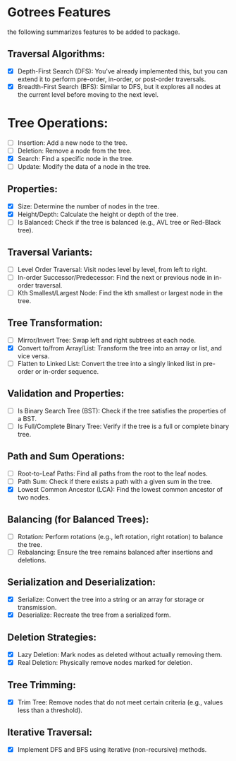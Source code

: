 # Gotrees Features

the following summarizes features to be added to package.

## Traversal Algorithms:

- [x] Depth-First Search (DFS): You've already implemented this, but you can extend it to perform pre-order, in-order, or post-order traversals.
- [x] Breadth-First Search (BFS): Similar to DFS, but it explores all nodes at the current level before moving to the next level.

# Tree Operations:

- [ ] Insertion: Add a new node to the tree.
- [ ] Deletion: Remove a node from the tree.
- [x] Search: Find a specific node in the tree.
- [ ] Update: Modify the data of a node in the tree.

## Properties:

- [x] Size: Determine the number of nodes in the tree.
- [x] Height/Depth: Calculate the height or depth of the tree.
- [ ] Is Balanced: Check if the tree is balanced (e.g., AVL tree or Red-Black tree).

## Traversal Variants:

- [ ] Level Order Traversal: Visit nodes level by level, from left to right.
- [ ] In-order Successor/Predecessor: Find the next or previous node in in-order traversal.
- [ ] Kth Smallest/Largest Node: Find the kth smallest or largest node in the tree.

## Tree Transformation:

- [ ] Mirror/Invert Tree: Swap left and right subtrees at each node.
- [x] Convert to/from Array/List: Transform the tree into an array or list, and vice versa.
- [ ] Flatten to Linked List: Convert the tree into a singly linked list in pre-order or in-order sequence.

## Validation and Properties:

- [ ] Is Binary Search Tree (BST): Check if the tree satisfies the properties of a BST.
- [ ] Is Full/Complete Binary Tree: Verify if the tree is a full or complete binary tree.

## Path and Sum Operations:

- [ ] Root-to-Leaf Paths: Find all paths from the root to the leaf nodes.
- [ ] Path Sum: Check if there exists a path with a given sum in the tree.
- [x] Lowest Common Ancestor (LCA): Find the lowest common ancestor of two nodes.

## Balancing (for Balanced Trees):

- [ ] Rotation: Perform rotations (e.g., left rotation, right rotation) to balance the tree.
- [ ] Rebalancing: Ensure the tree remains balanced after insertions and deletions.

## Serialization and Deserialization:

- [x] Serialize: Convert the tree into a string or an array for storage or transmission.
- [x] Deserialize: Recreate the tree from a serialized form.

## Deletion Strategies:

- [x] Lazy Deletion: Mark nodes as deleted without actually removing them.
- [x] Real Deletion: Physically remove nodes marked for deletion.

## Tree Trimming:

- [x] Trim Tree: Remove nodes that do not meet certain criteria (e.g., values less than a threshold).

## Iterative Traversal:

- [x] Implement DFS and BFS using iterative (non-recursive) methods.